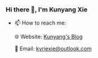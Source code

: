 ### Hi there 👋, I'm Kunyang Xie

- 📫 How to reach me:

  🌐 Website: [Kunyang's Blog](https://kyxie.github.io/en/)

  📩 Email: kyriexie@outlook.com

<!-- - 📊 Stats: ![Kunyang's GitHub stats](https://github-readme-stats.vercel.app/api?username=Kyxie&count_private=true&show_icons=true&theme=highcontrast) -->

<!-- [![Kunyang's wakatime stats](https://github-readme-stats.vercel.app/api/wakatime?username=Kyxie&hide=CMake,other,git%20config,XML,JSON,Markdown,Bash,MATLAB,TOML,YAML,ebnf,Text)](https://github.com/anuraghazra/github-readme-stats) -->

<!-- [![Kunyang's most used languages](https://github-readme-stats.vercel.app/api/top-langs/?username=Kyxie&hide=VHDL,Makefile,Coq,SystemVerilog,CMake,Pascal,Objective-C&layout=compact)](https://github.com/anuraghazra/github-readme-stats) -->

 <!-- ![GitHub Views](https://komarev.com/ghpvc/?username=Kyxie&style=flat&color=brightgreen&label=VIEWS) -->
